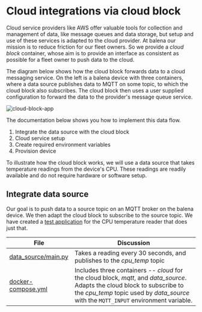 # Cloud integrations via cloud block

Cloud service providers like AWS offer valuable tools for collection and management of data, like message queues and data storage, but setup and use of these services is adapted to the cloud provider. At balena our mission is to reduce friction for our fleet owners. So we provide a *cloud block* container, whose aim is to provide an interface as consistent as possible for a fleet owner to push data to the cloud.

The diagram below shows how the cloud block forwards data to a cloud messaging service. On the left is a balena device with three containers, where a data source publishes data to MQTT on some *<source-topic>* topic, to which the cloud block also subscribes. The cloud block then uses a user supplied configuration to forward the data to the provider's message queue service.

![cloud-block-app](/img/integrations/cloud-block/cloud-block-app.png)

The documentation below shows you how to implement this data flow.

 1. Integrate the data source with the cloud block
 2. Cloud service setup
 3. Create required environment variables
 4. Provision device

To illustrate how the cloud block works, we will use a data source that takes temperature readings from the device's CPU. These readings are readily available and do not require hardware or software setup.

## Integrate data source

Our goal is to push data to a source topic on an MQTT broker on the balena device. We then adapt the cloud block to subscribe to the source topic. We have created a [test application](https://github.com/kb2ma/cloudBlock-test/tree/main/cputemp) for the CPU temperature reader that does just that.

| File                                                                                                 | Discussion                                                                                                                                                                                                        |
|------------------------------------------------------------------------------------------------------|-------------------------------------------------------------------------------------------------------------------------------------------------------------------------------------------------------------------|
| [data_source/main.py](https://github.com/kb2ma/cloudBlock-test/blob/main/cputemp/data_source/main.py)| Takes a reading every 30 seconds, and publishes to the *cpu_temp* topic                                                                                                                                           |
| [docker-compose.yml](https://github.com/kb2ma/cloudBlock-test/blob/main/cputemp/docker-compose.yml)  | Includes three containers -- *cloud* for the cloud block, *mqtt*, and *data_source*. Adapts the cloud block to subscribe to the *cpu_temp* topic used by *data_source* with the `MQTT_INPUT` environment variable.|





